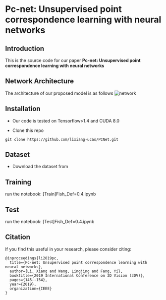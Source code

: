 
# Pc-net: Unsupervised point correspondence learning with neural networks


Introduction
------------
This is the source code for our paper **Pc-net: Unsupervised point correspondence learning with neural networks**


Network Architecture
--------------------
The architecture of our proposed model is as follows
![network](framework.png)



## Installation
* Our code is tested on Tensorflow>1.4 and CUDA 8.0 

* Clone this repo
```
git clone https://github.com/lixiang-ucas/PCNet.git

```
## Dataset
* Download the dataset from 


## Training
run the notebook: [Train]Fish_Def=0.4.ipynb

## Test
run the notebook: [Test]Fish_Def=0.4.ipynb



## Citation

If you find this useful in your research, please consider citing:

    @inproceedings{li2019pc,
	  title={Pc-net: Unsupervised point correspondence learning with neural networks},
	  author={Li, Xiang and Wang, Lingjing and Fang, Yi},
	  booktitle={2019 International Conference on 3D Vision (3DV)},
	  pages={145--154},
	  year={2019},
	  organization={IEEE}
	}
